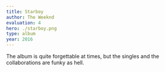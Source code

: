 ```yaml
---
title: Starboy
author: The Weeknd
evaluation: 4
hero: ./starboy.png
type: album
year: 2016
---
```


The album is quite forgettable at times, but the singles and the collaborations are funky as hell.
